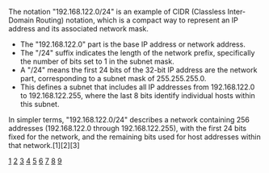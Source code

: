 The notation "192.168.122.0/24" is an example of CIDR (Classless Inter-Domain Routing) notation, which is a compact way to
represent an IP address and its associated network mask.

- The "192.168.122.0" part is the base IP address or network address.
- The "/24" suffix indicates the length of the network prefix, specifically the number of bits set to 1 in the subnet mask.
- A "/24" means the first 24 bits of the 32-bit IP address are the network part, corresponding to a subnet mask of
  255.255.255.0.
- This defines a subnet that includes all IP addresses from 192.168.122.0 to 192.168.122.255, where the last 8 bits identify
  individual hosts within this subnet.

In simpler terms, "192.168.122.0/24" describes a network containing 256 addresses (192.168.122.0 through 192.168.122.255),
with the first 24 bits fixed for the network, and the remaining bits used for host addresses within that network.[1][2][3]

[1](https://en.wikipedia.org/wiki/Classless_Inter-Domain_Routing) [2](https://aws.amazon.com/what-is/cidr/)
[3](https://whatismyipaddress.com/cidr)
[4](https://www.digitalocean.com/community/tutorials/understanding-ip-addresses-subnets-and-cidr-notation-for-networking)
[5](https://www.ipxo.com/blog/what-is-cidr/) [6](https://www.youtube.com/watch?v=KiWXRL-2TnY)
[7](https://www.ripe.net/about-us/press-centre/understanding-ip-addressing/)
[8](https://www.hava.io/blog/what-is-cidr-notation) [9](https://docs.netgate.com/pfsense/en/latest/network/cidr.html)

